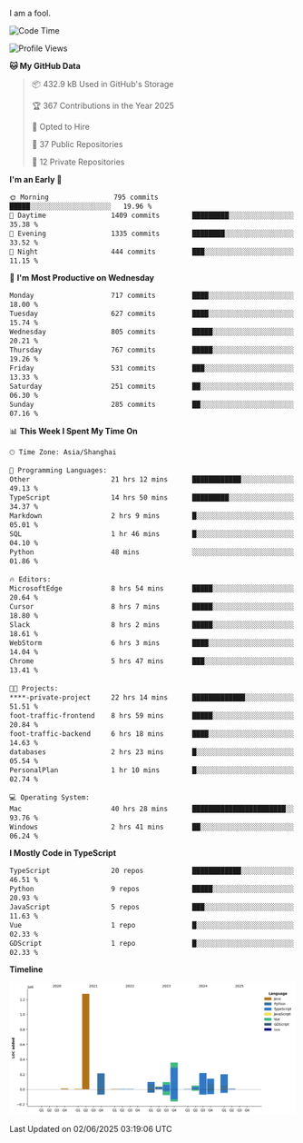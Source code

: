 I am a fool.

<!--START_SECTION:waka-->
![Code Time](http://img.shields.io/badge/Code%20Time-3%2C103%20hrs%2041%20mins-blue)

![Profile Views](http://img.shields.io/badge/Profile%20Views-4-blue)

**🐱 My GitHub Data** 

> 📦 432.9 kB Used in GitHub's Storage 
 > 
> 🏆 367 Contributions in the Year 2025
 > 
> 💼 Opted to Hire
 > 
> 📜 37 Public Repositories 
 > 
> 🔑 12 Private Repositories 
 > 
**I'm an Early 🐤** 

```text
🌞 Morning                795 commits         █████░░░░░░░░░░░░░░░░░░░░   19.96 % 
🌆 Daytime                1409 commits        █████████░░░░░░░░░░░░░░░░   35.38 % 
🌃 Evening                1335 commits        ████████░░░░░░░░░░░░░░░░░   33.52 % 
🌙 Night                  444 commits         ███░░░░░░░░░░░░░░░░░░░░░░   11.15 % 
```
📅 **I'm Most Productive on Wednesday** 

```text
Monday                   717 commits         ████░░░░░░░░░░░░░░░░░░░░░   18.00 % 
Tuesday                  627 commits         ████░░░░░░░░░░░░░░░░░░░░░   15.74 % 
Wednesday                805 commits         █████░░░░░░░░░░░░░░░░░░░░   20.21 % 
Thursday                 767 commits         █████░░░░░░░░░░░░░░░░░░░░   19.26 % 
Friday                   531 commits         ███░░░░░░░░░░░░░░░░░░░░░░   13.33 % 
Saturday                 251 commits         ██░░░░░░░░░░░░░░░░░░░░░░░   06.30 % 
Sunday                   285 commits         ██░░░░░░░░░░░░░░░░░░░░░░░   07.16 % 
```


📊 **This Week I Spent My Time On** 

```text
🕑︎ Time Zone: Asia/Shanghai

💬 Programming Languages: 
Other                    21 hrs 12 mins      ████████████░░░░░░░░░░░░░   49.13 % 
TypeScript               14 hrs 50 mins      █████████░░░░░░░░░░░░░░░░   34.37 % 
Markdown                 2 hrs 9 mins        █░░░░░░░░░░░░░░░░░░░░░░░░   05.01 % 
SQL                      1 hr 46 mins        █░░░░░░░░░░░░░░░░░░░░░░░░   04.10 % 
Python                   48 mins             ░░░░░░░░░░░░░░░░░░░░░░░░░   01.86 % 

🔥 Editors: 
MicrosoftEdge            8 hrs 54 mins       █████░░░░░░░░░░░░░░░░░░░░   20.64 % 
Cursor                   8 hrs 7 mins        █████░░░░░░░░░░░░░░░░░░░░   18.80 % 
Slack                    8 hrs 2 mins        █████░░░░░░░░░░░░░░░░░░░░   18.61 % 
WebStorm                 6 hrs 3 mins        ████░░░░░░░░░░░░░░░░░░░░░   14.04 % 
Chrome                   5 hrs 47 mins       ███░░░░░░░░░░░░░░░░░░░░░░   13.41 % 

🐱‍💻 Projects: 
****-private-project     22 hrs 14 mins      █████████████░░░░░░░░░░░░   51.51 % 
foot-traffic-frontend    8 hrs 59 mins       █████░░░░░░░░░░░░░░░░░░░░   20.84 % 
foot-traffic-backend     6 hrs 18 mins       ████░░░░░░░░░░░░░░░░░░░░░   14.63 % 
databases                2 hrs 23 mins       █░░░░░░░░░░░░░░░░░░░░░░░░   05.54 % 
PersonalPlan             1 hr 10 mins        █░░░░░░░░░░░░░░░░░░░░░░░░   02.74 % 

💻 Operating System: 
Mac                      40 hrs 28 mins      ███████████████████████░░   93.76 % 
Windows                  2 hrs 41 mins       ██░░░░░░░░░░░░░░░░░░░░░░░   06.24 % 
```

**I Mostly Code in TypeScript** 

```text
TypeScript               20 repos            ████████████░░░░░░░░░░░░░   46.51 % 
Python                   9 repos             █████░░░░░░░░░░░░░░░░░░░░   20.93 % 
JavaScript               5 repos             ███░░░░░░░░░░░░░░░░░░░░░░   11.63 % 
Vue                      1 repo              █░░░░░░░░░░░░░░░░░░░░░░░░   02.33 % 
GDScript                 1 repo              █░░░░░░░░░░░░░░░░░░░░░░░░   02.33 % 
```



**Timeline**

![Lines of Code chart](https://raw.githubusercontent.com/VeejaLiu/VeejaLiu/master/assets/bar_graph.png)


 Last Updated on 02/06/2025 03:19:06 UTC
<!--END_SECTION:waka-->
